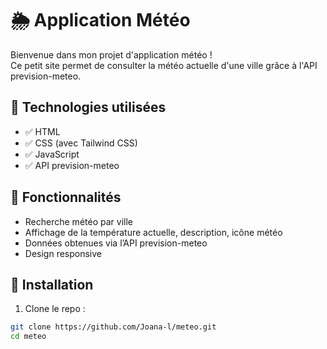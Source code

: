 # 🌦️ Application Météo

Bienvenue dans mon projet d'application météo !  
Ce petit site permet de consulter la météo actuelle d'une ville grâce à l'API prevision-meteo.

## 🔧 Technologies utilisées

- ✅ HTML
- ✅ CSS (avec Tailwind CSS)
- ✅ JavaScript
- ✅ API prevision-meteo

## 🚀 Fonctionnalités

- Recherche météo par ville
- Affichage de la température actuelle, description, icône météo
- Données obtenues via l’API prevision-meteo
- Design responsive

## 🔌 Installation

1. Clone le repo :

```bash
git clone https://github.com/Joana-l/meteo.git
cd meteo
